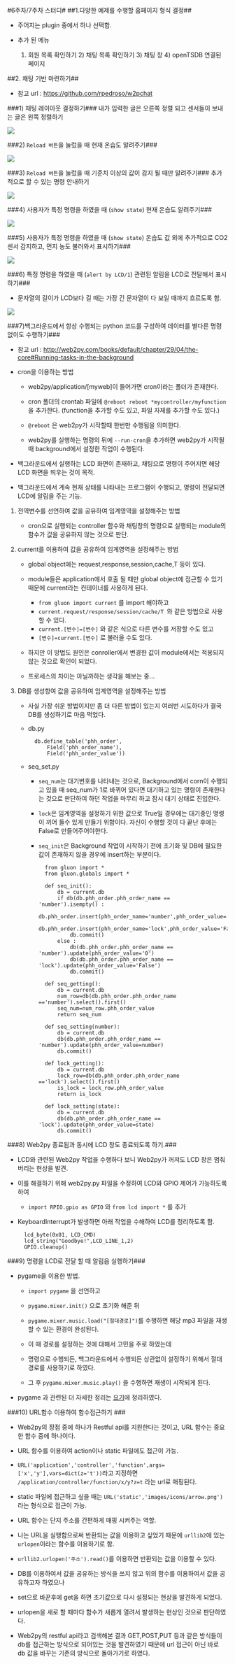 #6주차/7주차 스터디#
##1.다양한 예제를 수행할 홈페이지 형식 결정##
- 주어지는 plugin 중에서 하나 선택함.
- 추가 된 메뉴

	1) 회원 목록 확인하기
    	2) 채팅 목록 확인하기
    	3) 채팅 창
    	4) openTSDB 연결된 페이지
    
##2. 채팅 기반 마련하기##
- 참고 url : https://github.com/rpedroso/w2pchat

###1) 채팅 레이아웃 결정하기###
내가 입력한 글은 오른쪽 정렬  되고 센서들이 보내는 글은 왼쪽 정렬하기

![](picture/chtting_gui.JPG)
		
###2) `Reload 버튼`을 눌렀을 때 현재 온습도 알려주기###

![](picture/webtest1.JPG)

###3) `Reload 버튼`을 눌렀을 때 기준치 이상의 값이 감지 될 때만 알려주기###
추가적으로 할 수 있는 명령 안내하기

![](picture/webtest3.JPG)

###4) 사용자가 특정 명령을 하였을 때  (`show state`) 현재 온습도 알려주기###

![](picture/webtest2.JPG)

###5) 사용자가 특정 명령을 하였을 때  (`show state`) 온습도 값 외에 추가적으로 CO2 센서 감지하고, 먼지 농도 불러와서 표시하기###

![](picture/webtest4.JPG)

###6) 특정 명령을 하였을 때 (`alert by LCD/1`) 관련된 알림을 LCD로 전달해서 표시하기###

- 문자열의 길이가 LCD보다 길 때는 가장 긴 문자열이 다 보일 때까지 흐르도록 함.

![](picture/web_lcdtest.jpeg)

###7)백그라운드에서 항상 수행되는 python 코드를  구성하여 데이터를 별다른 명령 없이도 수행하기###

- 참고 url : http://web2py.com/books/default/chapter/29/04/the-core#Running-tasks-in-the-background

- cron을 이용하는 방법
	- web2py/application/[myweb]이 들어가면 cron이라는 폴더가 존재한다.
	
	- cron 폴더의 crontab 파일에 `@reboot reboot *mycontroller/myfunction`을 추가한다.
	(function을 추가할 수도 있고, 파일 자체를 추가할 수도 있다.)
	- `@reboot` 은 web2py가 시작할때 한번만 수행됨을 의미한다.
	
	- web2py를 실행하는 명령의 뒤에 `--run-cron`을 추가하면 web2py가 시작될때 background에서 설정한 작업이 수행된다.

- 백그라운드에서 실행하는 LCD 화면이 존재하고, 채팅으로 명령이 주어지면 해당 LCD 화면을 띄우는 것이 목적.

- 백그라운드에서 계속 현재 상태를 나타내는 프로그램이 수행되고, 명령이 전달되면 LCD에 알림을 주는 기능.

 1) 전역변수를 선언하여 값을 공유하여 임계영역을 설정해주는 방법
	
	- cron으로 실행되는 controller 함수와 채팅창의 명령으로 실행되는 module의 함수가 값을 공유하지 않는 것으로 판단.
	
 2) current를 이용하여 값을 공유하여 임계영역을 설정해주는 방법
    
    - global object에는 request,response,session,cache,T 등이 있다.

    - module들은 application에서 호출 될 때만 global object에 접근할 수 있기 때문에 current라는 컨테이너를 사용하게 된다.
    	- `from gluon import current` 를 import 해야하고
    	- `current.request/response/session/cache/T `와 같은 방법으로 사용할 수 있다.
		- `current.[변수]=[변수]` 와 같은 식으로 다른 변수를 저장할 수도 있고
		- `[변수]=current.[변수]` 로 불러올 수도 있다.

	- 하지만 이 방법도 원인은 conroller에서 변경한 값이 module에서는 적용되지 않는 것으로 확인이 되었다.

	- 프로세스의 차이는 아닐까하는 생각을 해보는 중...

 3) DB를 생성항여 값을 공유하여 임계영역을 설정해주는 방법

	- 사실 가장 쉬운 방법이지만 좀 더 다른 방법이 있는지 여러번 시도하다가 결국 DB를 생성하기로 마음 먹었다.
	- db.py

			db.define_table('phh_order',
                Field('phh_order_name'),
                Field('phh_order_value'))
     
    - seq_set.py
    
    	- `seq_num`는 대기번호를 나타내는 것으로, Background에서 corn이 수행되고 있을 때 seq_num가 1로 바뀌어 있다면 대기하고 있는 명령이 존재한다는 것으로 판단하여 하던 작업을 마무리 하고 잠시 대기 상태로 진입한다.

		- `lock`은 임계영역을 설정하기 위한 값으로 True일 경우에는 대기중인 명령이 끼어 들수 있게 만들기 위함이다. 자신이 수행할 것이 다 끝난 후에는 False로 만들어주어야한다.
		- `seq_init`은 Background 작업이 시작하기 전에 초기화 및 DB에 필요한 값이 존재하지 않을 경우에 insert하는 부분이다.


    			from gluon import *
				from gluon.globals import *

				def seq_init():
    				db = current.db
    				if db(db.phh_order.phh_order_name == 'number').isempty() :
        				db.phh_order.insert(phh_order_name='number',phh_order_value='0')
        				db.phh_order.insert(phh_order_name='lock',phh_order_value='False')
        				db.commit()
    				else :
        				db(db.phh_order.phh_order_name == 'number').update(phh_order_value='0')
        				db(db.phh_order.phh_order_name == 'lock').update(phh_order_value='False')
        				db.commit()
    
				def seq_getting():
    				db = current.db
    				num_row=db(db.phh_order.phh_order_name =='number').select().first()
    				seq_num=num_row.phh_order_value
    				return seq_num
	
				def seq_setting(number):
    				db = current.db
    				db(db.phh_order.phh_order_name == 'number').update(phh_order_value=number)
    				db.commit()
    
				def lock_getting():
    				db = current.db
    				lock_row=db(db.phh_order.phh_order_name =='lock').select().first()
    				is_lock = lock_row.phh_order_value
    				return is_lock
	
				def lock_setting(state):
  					db = current.db
    				db(db.phh_order.phh_order_name == 'lock').update(phh_order_value=state)
    				db.commit()



###8) Web2py 종료됨과 동시에 LCD 창도 종료되도록 하기.###

- LCD와 관련된 Web2py 작업을 수행하다 보니 Web2py가 꺼져도 LCD 창은 멈춰버리는 현상을 발견.

- 이를 해결하기 위해 web2py.py 파일을 수정하여 LCD와 GPIO 제어가 가능하도록 하여
	- `import RPIO.gpio as GPIO` 와 `from lcd import *` 를 추가

- KeyboardInterrupt가 발생하면 아래 작업을 수해하여 LCD를 정리하도록 함.

		lcd_byte(0x01, LCD_CMD)
    	lcd_string("Goodbye!",LCD_LINE_1,2)
    	GPIO.cleanup()


###9) 명령을 LCD로 전달 할 때 알림음 실행하기###

- pygame을 이용한 방법.
	- `import pygame` 을 선언하고

	-  `pygame.mixer.init()` 으로 초기화 해준 뒤

	-  `pygame.mixer.music.load("[절대경로]")`를 수행하면 해당 mp3 파일을 재생할 수 있는 환경이 완성된다.

	-  이 때 경로를 설정하는 것에 대해서 고민을 주로 하였는데

	-  명령으로 수행되든, 백그라운드에서 수행되든 상관없이 설정하기 위해서 절대경로를 사용하기로 하였다.

	-  그 후 `pygame.mixer.music.play()` 을 수행하면 재생이 시작되게 된다.

- pygame 과 관련된 더 자세한 정리는 [요기](https://github.com/park-hyun-hwa/sample/blob/master/study/3_study_0714.md)에  정리하였다.


###10) URL함수 이용하여 함수접근하기 ###

- Web2py의 장점 중에 하나가 Restful api를 지원한다는 것이고, URL 함수는 중요한 함수 중에 하나이다.

- URL 함수를 이용하여 action이나 static 파일에도 접근이 가능.

- `URL('application','controller','function',args=['x','y'],vars=dict(z='t'))`라고 지정하면 `/application/controller/function/x/y?z=t` 라는 url로 매핑된다.

- static 파일에 접근하고 싶을 때는 `URL('static','images/icons/arrow.png')` 라는 형식으로 접근이 가능.

- URL 함수는 단지 주소를 간편하게 매핑 시켜주는 역할.

- 나는 URL을 실행함으로써 반환되는 값을 이용하고 싶었기 때문에 `urllib2`에 있는 `urlopen`이라는 함수를 이용하기로 함.

- `urllib2.urlopen('주소').read()`를 이용하면 반환되는 값을 이용할 수 있다.

- DB를 이용하여서 값을 공유하는 방식을 쓰지 않고 위의 함수를 이용하여서 값을 공유하고자 하였으나

- set으로 바꾼후에 get을 하면 초기값으로 다시 설정되는 현상을 발견하게 되었다.

- urlopen을 새로 할 때마다 함수가 새롭게 열려서 발생하는 현상인 것으로 판단하였다.

- Web2py의 restful api라고 검색해본 결과 GET,POST,PUT 등과 같은 방식들이 db를 접근하는 방식으로 되어있는 것을 발견하였기 때문에 url 접근이 아닌 바로 db 값을 바꾸는 기존의 방식으로 돌아가기로 하였다.

